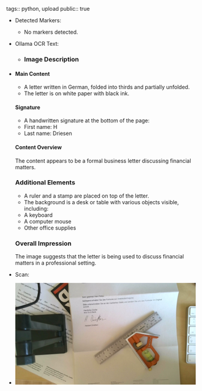 tags:: python, upload
public:: true

- Detected Markers:
	- No markers detected.
- Ollama OCR Text:
	- ### **Image Description**
- #### **Main Content**
   
   * A letter written in German, folded into thirds and partially unfolded.
   * The letter is on white paper with black ink.
   
   #### **Signature**
   
   * A handwritten signature at the bottom of the page:
   	+ First name: H
   	+ Last name: Driesen
   
   #### **Content Overview**
   
   The content appears to be a formal business letter discussing financial matters.
   
   ### **Additional Elements**
   
   * A ruler and a stamp are placed on top of the letter.
   * The background is a desk or table with various objects visible, including:
   	+ A keyboard
   	+ A computer mouse
   	+ Other office supplies
   
   ### **Overall Impression**
   
   The image suggests that the letter is being used to discuss financial matters in a professional setting.
- Scan:
- ![./assets/scans/2025-02-20_13-56-28-019079.jpg](./assets/scans/2025-02-20_13-56-28-019079.jpg)